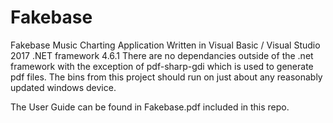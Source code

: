 # Fakebase
Fakebase Music Charting Application
Written in Visual Basic / Visual Studio 2017
.NET framework 4.6.1
There are no dependancies outside of the .net framework with the exception of pdf-sharp-gdi which is used to generate pdf files.
The bins from this project should run on just about any reasonably updated windows device.

The User Guide can be found in Fakebase.pdf included in this repo.
